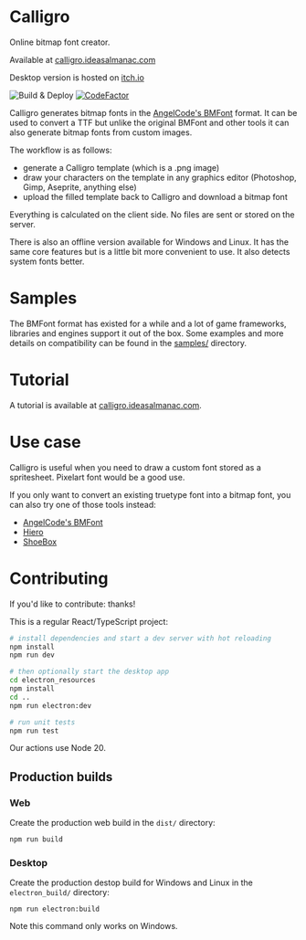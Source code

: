 # Calligro
Online bitmap font creator. 

Available at [calligro.ideasalmanac.com](https://calligro.ideasalmanac.com)

Desktop version is hosted on [itch.io](https://voycawojka.itch.io/calligro)

![Build & Deploy](https://github.com/Voycawojka/calligro/workflows/Build%20&%20Deploy/badge.svg)
[![CodeFactor](https://www.codefactor.io/repository/github/voycawojka/calligro/badge)](https://www.codefactor.io/repository/github/voycawojka/calligro)

Calligro generates bitmap fonts in the [AngelCode's BMFont](https://www.angelcode.com/products/bmfont/) format.
It can be used to convert a TTF but unlike the original BMFont and other tools it can also generate bitmap fonts from custom images.

The workflow is as follows:
- generate a Calligro template (which is a .png image)
- draw your characters on the template in any graphics editor (Photoshop, Gimp, Aseprite, anything else)
- upload the filled template back to Calligro and download a bitmap font

Everything is calculated on the client side. No files are sent or stored on the server.

There is also an offline version available for Windows and Linux. It has the same core features but is a little bit more convenient to use. It also detects system fonts better.

# Samples
The BMFont format has existed for a while and a lot of game frameworks, libraries and engines support it out of the box.
Some examples and more details on compatibility can be found in the [samples/](samples) directory.

# Tutorial
A tutorial is available at [calligro.ideasalmanac.com](https://calligro.ideasalmanac.com/tutorial.html).

# Use case
Calligro is useful when you need to draw a custom font stored as a spritesheet. Pixelart font would be a good use.

If you only want to convert an existing truetype font into a bitmap font, you can also try one of those tools instead:
- [AngelCode's BMFont](https://www.angelcode.com/products/bmfont/) 
- [Hiero](https://libgdx.com/wiki/tools/hiero)
- [ShoeBox](http://renderhjs.net/shoebox/)

# Contributing
If you'd like to contribute: thanks!

This is a regular React/TypeScript project:

```bash
# install dependencies and start a dev server with hot reloading
npm install
npm run dev

# then optionally start the desktop app
cd electron_resources
npm install
cd ..
npm run electron:dev

# run unit tests
npm run test
```

Our actions use Node 20.

## Production builds

### Web

Create the production web build in the `dist/` directory:

```bash
npm run build
```

### Desktop

Create the production destop build for Windows and Linux in the `electron_build/` directory:

```
npm run electron:build
```

Note this command only works on Windows.
